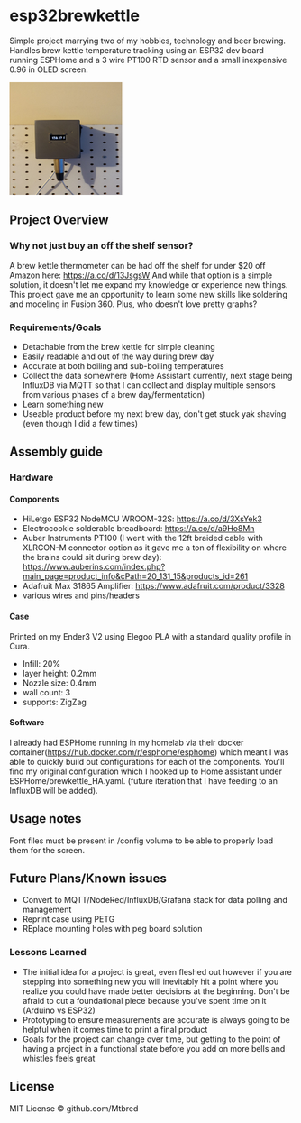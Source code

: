# esp32brewkettle
Simple project marrying two of my hobbies, technology and beer brewing. Handles brew kettle temperature tracking using an ESP32 dev board running ESPHome and a 3 wire PT100 RTD sensor and a small inexpensive 0.96 in OLED screen. 

<img src="https://github.com/Mtbred/esp32brewkettle/blob/main/assets/photos/brewkettle5.jpg" width="200" height="200"/>

## Project Overview

### Why not just buy an off the shelf sensor?
A  brew kettle thermometer can be had off the shelf for under $20 off Amazon here: https://a.co/d/13JsgsW 
And while that option is a simple solution, it doesn't let me expand my knowledge or experience new things.
This project gave me an opportunity to learn some new skills like soldering and modeling in Fusion 360.
Plus, who doesn't love pretty graphs?
 
### Requirements/Goals
- Detachable from the brew kettle for simple cleaning
- Easily readable and out of the way during brew day
- Accurate at both boiling and sub-boiling temperatures
- Collect the data somewhere (Home Assistant currently, next stage being InfluxDB via MQTT so that I can collect and display multiple sensors from various phases of a brew day/fermentation)
- Learn something new
- Useable product before my next brew day, don't get stuck yak shaving (even though I did a few times)

## Assembly guide
### Hardware
#### Components
- HiLetgo ESP32 NodeMCU WROOM-32S: https://a.co/d/3XsYek3
- Electrocookie solderable breadboard: https://a.co/d/a9Ho8Mn
- Auber Instruments PT100 (I went with the 12ft braided cable with XLRCON-M connector option as it gave me a ton of flexibility on where the brains could sit during brew day): https://www.auberins.com/index.php?main_page=product_info&cPath=20_131_15&products_id=261
- Adafruit Max 31865 Amplifier: https://www.adafruit.com/product/3328
- various wires and pins/headers

#### Case
Printed on my Ender3 V2 using Elegoo PLA with a standard quality profile in Cura. 
- Infill: 20% 
- layer height: 0.2mm
- Nozzle size: 0.4mm
- wall count: 3
- supports: ZigZag

#### Software
I already had ESPHome running in my homelab via their docker container(https://hub.docker.com/r/esphome/esphome) which meant I was able to quickly build out configurations for each of the components. You'll find my original configuration which I hooked up to Home assistant under ESPHome/brewkettle_HA.yaml. (future iteration that I have feeding to an InfluxDB will be added). 

## Usage notes
Font files must be present in /config volume to be able to properly load them for the screen.

## Future Plans/Known issues
- Convert to MQTT/NodeRed/InfluxDB/Grafana stack for data polling and management
- Reprint case using PETG
- REplace mounting holes with peg board solution

### Lessons Learned
- The initial idea for a project is great, even fleshed out however if you are stepping into something new you will inevitably hit a point where you realize you could have made better decisions at the beginning. Don't be afraid to cut a foundational piece because you've spent time on it (Arduino vs ESP32)
- Prototyping to ensure measurements are accurate is always going to be helpful when it comes time to print a final product
- Goals for the project can change over time, but getting to the point of having a project in a functional state before you add on more bells and whistles feels great

## License

MIT License © github.com/Mtbred